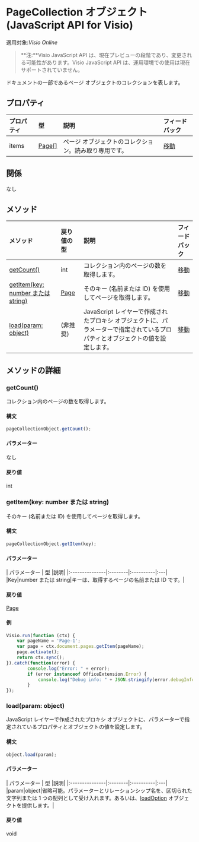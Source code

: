 # <a name="pagecollection-object-javascript-api-for-visio"></a>PageCollection オブジェクト (JavaScript API for Visio)

適用対象:_Visio Online_
>**注:**Visio JavaScript API は、現在プレビューの段階であり、変更される可能性があります。Visio JavaScript API は、運用環境での使用は現在サポートされていません。

ドキュメントの一部であるページ オブジェクトのコレクションを表します。

## <a name="properties"></a>プロパティ

| プロパティ     | 型   |説明| フィードバック|
|:---------------|:--------|:----------|:---|
|items|[Page[]](page.md)|ページ オブジェクトのコレクション。読み取り専用です。|[移動](https://github.com/OfficeDev/office-js-docs/issues/new?title=Visio-pageCollection-items)|

## <a name="relationships"></a>関係
なし


## <a name="methods"></a>メソッド

| メソッド           | 戻り値の型    |説明| フィードバック|
|:---------------|:--------|:----------|:---|
|[getCount()](#getcount)|int|コレクション内のページの数を取得します。|[移動](https://github.com/OfficeDev/office-js-docs/issues/new?title=Visio-pageCollection-getCount)|
|[getItem(key: number または string)](#getitemkey-number-or-string)|[Page](page.md)|そのキー (名前または ID) を使用してページを取得します。|[移動](https://github.com/OfficeDev/office-js-docs/issues/new?title=Visio-pageCollection-getItem)|
|[load(param: object)](#loadparam-object)|(非推奨)|JavaScript レイヤーで作成されたプロキシ オブジェクトに、パラメーターで指定されているプロパティとオブジェクトの値を設定します。|[移動](https://github.com/OfficeDev/office-js-docs/issues/new?title=Visio-pageCollection-load)|

## <a name="method-details"></a>メソッドの詳細


### <a name="getcount"></a>getCount()
コレクション内のページの数を取得します。

#### <a name="syntax"></a>構文
```js
pageCollectionObject.getCount();
```

#### <a name="parameters"></a>パラメーター
なし

#### <a name="returns"></a>戻り値
int

### <a name="getitemkey-number-or-string"></a>getItem(key: number または string)
そのキー (名前または ID) を使用してページを取得します。

#### <a name="syntax"></a>構文
```js
pageCollectionObject.getItem(key);
```

#### <a name="parameters"></a>パラメーター
| パラメーター    | 型   |説明|
|:---------------|:--------|:----------|:---|
|Key|number または string|キーは、取得するページの名前または ID です。|

#### <a name="returns"></a>戻り値
[Page](page.md)

#### <a name="examples"></a>例
```js
Visio.run(function (ctx) { 
    var pageName = 'Page-1';
    var page = ctx.document.pages.getItem(pageName);
    page.activate();
    return ctx.sync();
}).catch(function(error) {
        console.log("Error: " + error);
        if (error instanceof OfficeExtension.Error) {
            console.log("Debug info: " + JSON.stringify(error.debugInfo));
        }
});
```

### <a name="loadparam-object"></a>load(param: object)
JavaScript レイヤーで作成されたプロキシ オブジェクトに、パラメーターで指定されているプロパティとオブジェクトの値を設定します。

#### <a name="syntax"></a>構文
```js
object.load(param);
```

#### <a name="parameters"></a>パラメーター
| パラメーター    | 型   |説明|
|:---------------|:--------|:----------|:---|
|param|object|省略可能。パラメーターとリレーションシップ名を、区切られた文字列または 1 つの配列として受け入れます。あるいは、[loadOption](loadoption.md) オブジェクトを提供します。|

#### <a name="returns"></a>戻り値
void
